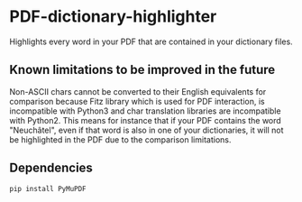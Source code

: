 # PDF-dictionary-highlighter
Highlights every word in your PDF that are contained in your dictionary files.

## Known limitations to be improved in the future
Non-ASCII chars cannot be converted to their English equivalents for comparison because Fitz library which is used for PDF interaction, is incompatible with Python3 and char translation libraries are incompatible with Python2. This means for instance that if your PDF contains the word "Neuchâtel", even if that word is also in one of your dictionaries, it will not be highlighted in the PDF due to the comparison limitations.

## Dependencies
`pip install PyMuPDF`